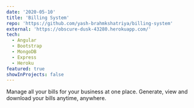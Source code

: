 ```yaml
---
date: '2020-05-10'
title: 'Billing System'
repo: 'https://github.com/yash-brahmkshatriya/billing-system'
external: 'https://obscure-dusk-43280.herokuapp.com/'
tech:
  - Angular
  - Bootstrap
  - MongoDB
  - Express
  - Heroku
featured: true
showInProjects: false
---
```


Manage all your bills for your business at one place. Generate, view and download your bills anytime, anywhere.
